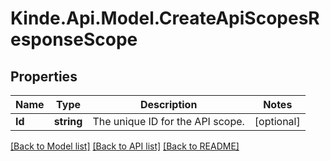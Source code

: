 # Kinde.Api.Model.CreateApiScopesResponseScope

## Properties

Name | Type | Description | Notes
------------ | ------------- | ------------- | -------------
**Id** | **string** | The unique ID for the API scope. | [optional] 

[[Back to Model list]](../README.md#documentation-for-models) [[Back to API list]](../README.md#documentation-for-api-endpoints) [[Back to README]](../README.md)

